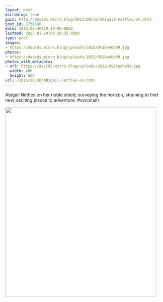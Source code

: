 ```yaml
---
layout: post
microblog: true
guid: http://davids.micro.blog/2015/08/30/abigail-nettles-on.html
post_id: 1734556
date: 2015-08-30T20:19:06-0800
lastmod: 2025-01-29T02:28:35-0800
type: post
images:
- https://davids.micro.blog/uploads/2022/9516e40e09.jpg
photos:
- https://davids.micro.blog/uploads/2022/9516e40e09.jpg
photos_with_metadata:
- url: https://davids.micro.blog/uploads/2022/9516e40e09.jpg
  width: 480
  height: 600
url: /2015/08/30/abigail-nettles-on.html
---
```

Abigail Nettles on her noble steed, surveying the horizon, straining to find new, exciting places to adventure. #vscocam

<img src="/uploads/2022/9516e40e09.jpg" width="480" height="600" alt="">
